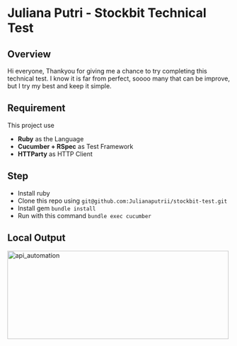 # Juliana Putri - Stockbit Technical Test

## Overview
Hi everyone,
Thankyou for giving me a chance to try completing this technical test. I know it is far from perfect, soooo many that can be improve, but I try my best and keep it simple.

## Requirement
This project use
- **Ruby** as the Language
- **Cucumber + RSpec** as Test Framework
- **HTTParty** as HTTP Client

## Step
- Install ruby
- Clone this repo using `git@github.com:Julianaputrii/stockbit-test.git`
- Install gem `bundle install`
- Run with this command `bundle exec cucumber`

## Local Output
<img width="500" height="200" alt="api_automation" src="https://github.com/user-attachments/assets/c5d742d7-01b4-4231-913b-66f4879faad4" />
